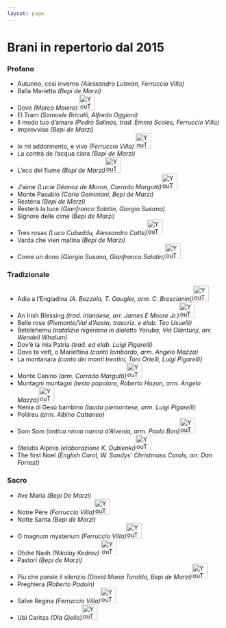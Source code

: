 ```yaml
---
layout: page
---
```


<p></p>

<h1>Brani in repertorio dal 2015</h1>

<h3>Profano</h3>

- Autunno, così inverno *(Alessandro Lutman, Ferruccio Villa)*
- Balla Marietta *(Bepi de Marzi)*
- Dove *(Marco Maiero)* <a href="https://youtu.be/F6BDfuFKvGk"><img src="https://www.corovimercate.it/assets/img/icons8-youtube-50.png" alt="YouTube" style="width:36px;height:36px;"></a>
- El Tram *(Samuele Bricalli, Alfredo Oggioni)*
- Il modo tuo d’amare *(Pedro Salinas, trad. Emma Scoles, Ferruccio Villa)*
- Improvviso *(Bepi de Marzi)*
- Io mi addormento, e vivo *(Ferruccio Villa)* <a href="https://youtu.be/wyq35YPMo9w"><img src="https://www.corovimercate.it/assets/img/icons8-youtube-50.png" alt="YouTube" style="width:36px;height:36px;"></a>
- La contrà de l’acqua ciara *(Bepi de Marzi)*
- L’eco del fiume *(Bepi de Marzi)*<a href="https://youtu.be/aAYVHhHTcK4"><img src="https://www.corovimercate.it/assets/img/icons8-youtube-50.png" alt="YouTube" style="width:36px;height:36px;"></a>
- J’aime *(Lucie Déanoz de Moron, Corrado Margutti)*<a href="https://youtu.be/TRzu9SAlirI"><img src="https://www.corovimercate.it/assets/img/icons8-youtube-50.png" alt="YouTube" style="width:36px;height:36px;"></a>
- Monte Pasubio *(Carlo Geminiani, Bepi de Marzi)*
- Resténa *(Bepi de Marzi)*
- Resterà la luce *(Gianfranco Salatin, Giorgio Susana)*
- Signore delle cime *(Bepi de Marzi)*
- Tres rosas *(Luca Cubeddu, Alessandro Catte)*<a href="https://youtu.be/0_eEjX_dFGU"><img src="https://www.corovimercate.it/assets/img/icons8-youtube-50.png" alt="YouTube" style="width:36px;height:36px;"></a>
- Varda che vien matina *(Bepi de Marzi)*
- Come un dono *(Giorgio Susana, Gianfranco Salatin)*<a href="https://youtu.be/yKOF4m3xEcI"><img src="https://www.corovimercate.it/assets/img/icons8-youtube-50.png" alt="YouTube" style="width:36px;height:36px;"></a>


<h3>Tradizionale</h3>

- Adia a l’Engiadina *(A. Bezzola, T. Gaugler, arm. C. Brescianini)*<a href="https://youtu.be/Toc43qWCsvs"><img src="https://www.corovimercate.it/assets/img/icons8-youtube-50.png" alt="YouTube" style="width:36px;height:36px;"></a>
- An Irish Blessing *(trad. irlandese, arr. James E Moore Jr.)*<a href="https://youtu.be/qTNyFw6-N1o"><img src="https://www.corovimercate.it/assets/img/icons8-youtube-50.png" alt="YouTube" style="width:36px;height:36px;"></a>
- Belle rose *(Piemonte/Val d’Aosta, trascriz. e elab. Teo Usuelli)*
- Betelehemu *(natalizio nigeriano in dialetto Yoruba, Via Olantunji, arr. Wendell Whalum)*
- Dov’è la mia Patria *(trad. ed elab. Luigi Pigarelli)*
- Dove te vett, o Mariettina *(canto lombardo, arm. Angelo Mazza)*
- La montanara *(canto dei monti trentini, Toni Ortelli, Luigi Pigarelli)*
- Monte Canino *(arm. Corrado Margutti)*<a href="https://youtu.be/IXldplnmFzY"><img src="https://www.corovimercate.it/assets/img/icons8-youtube-50.png" alt="YouTube" style="width:36px;height:36px;"></a>
- Muntagni muntagni *(testo popolare, Roberto Hazon, arm. Angelo Mazza)*<a href="https://youtu.be/_aVRQFGKwW8"><img src="https://www.corovimercate.it/assets/img/icons8-youtube-50.png" alt="YouTube" style="width:36px;height:36px;"></a>
- Nenia di Gesù bambino *(lauda piemontese, arm. Luigi Pigarelli)*
- Pollireu *(arm. Albino Cattaneo)*
- Som Som *(antica ninna nanna d’Alvenia, arm. Paolo Bon)*<a href="https://youtu.be/6VKImnrHi-c"><img src="https://www.corovimercate.it/assets/img/icons8-youtube-50.png" alt="YouTube" style="width:36px;height:36px;"></a>
- Stelutis Alpinis *(elaborazione K. Dubienki)*<a href="https://youtu.be/-J2mHDYBZ7M"><img src="https://www.corovimercate.it/assets/img/icons8-youtube-50.png" alt="YouTube" style="width:36px;height:36px;"></a>
- The first Noel *(English Carol, W. Sandys’ Christmass Carols, arr. Dan Forrest)*

<h3>Sacro</h3>

- Ave Maria *(Bepi De Marzi)*
- Notre Père *(Ferruccio Villa)*<a href="https://youtu.be/aBVIlo3JPe4"><img src="https://www.corovimercate.it/assets/img/icons8-youtube-50.png" alt="YouTube" style="width:36px;height:36px;"></a>
- Notte Santa *(Bepi de Marzi)*
- O magnum mysterium *(Ferruccio Villa)*<a href="https://youtu.be/DrTq1C2MfJQ"><img src="https://www.corovimercate.it/assets/img/icons8-youtube-50.png" alt="YouTube" style="width:36px;height:36px;"></a>
- Otche Nash *(Nikolay Kedrov)* <a href="https://youtu.be/IPWdqN79fto"><img src="https://www.corovimercate.it/assets/img/icons8-youtube-50.png" alt="YouTube" style="width:36px;height:36px;"></a>
- Pastori *(Bepi de Marzi)*
- Piu che parole il silenzio *(David Maria Turoldo, Bepi de Marzi)*<a href="https://youtu.be/Zx3WCZ04zy8"><img src="https://www.corovimercate.it/assets/img/icons8-youtube-50.png" alt="YouTube" style="width:36px;height:36px;"></a>
- Preghiera *(Roberto Padoin)*
- Salve Regina *(Ferruccio Villa)*<a href="https://youtu.be/GyzigKPGBc4"><img src="https://www.corovimercate.it/assets/img/icons8-youtube-50.png" alt="YouTube" style="width:36px;height:36px;"></a>
- Ubi Caritas *(Ola Gjeilo)*<a href="https://youtu.be/1GuYIYj-SUw"><img src="https://www.corovimercate.it/assets/img/icons8-youtube-50.png" alt="YouTube" style="width:36px;height:36px;"></a>
